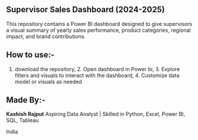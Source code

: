 ## Supervisor Sales Dashboard (2024-2025)
This repository contains a Power BI dashboard designed to give supervisors a visual summary of yearly sales performance, product categories, regional impact, and brand contributions.

## How to use:- 
1. download the repository, 2. Open dashboard in Power bi, 3. Explore filters and visuals to interact with the dashboard, 4. Customize data model or visuals as needed

## Made By:- 
**Kashish Rajput**
Aspiring Data Analyst | Skilled in Python, Excel, Power BI, SQL, Tableau

India
